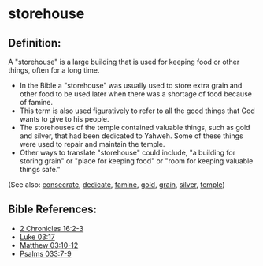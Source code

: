 # storehouse #

## Definition: ##

A "storehouse" is a large building that is used for keeping food or other things, often for a long time.

* In the Bible a "storehouse" was usually used to store extra grain and other food to be used later when there was a shortage of food because of famine.
* This term is also used figuratively to refer to all the good things that God wants to give to his people.
* The storehouses of the temple contained valuable things, such as gold and silver, that had been dedicated to Yahweh. Some of these things were used to repair and maintain the temple.
* Other ways to translate "storehouse" could include, "a building for storing grain" or "place for keeping food" or "room for keeping valuable things safe."

(See also: [consecrate](../kt/consecrate.md), [dedicate](../other/dedicate.md), [famine](../other/famine.md), [gold](../other/gold.md), [grain](../other/grain.md), [silver](../other/silver.md), [temple](../kt/temple.md))

## Bible References: ##

* [2 Chronicles 16:2-3](https://door43.org/en/bible/notes/2ch/16/02)
* [Luke 03:17](https://door43.org/en/bible/notes/luk/03/17)
* [Matthew 03:10-12](https://door43.org/en/bible/notes/mat/03/10)
* [Psalms 033:7-9](https://door43.org/en/bible/notes/psa/033/007)

